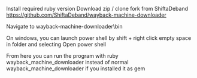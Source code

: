 Install required ruby version
Download zip / clone fork from ShiftaDeband https://github.com/ShiftaDeband/wayback-machine-downloader

Navigate to wayback-machine-downloader\bin

On windows, you can launch power shell by shift + right click empty space in folder and selecting Open power shell

From here you can run the program with ruby wayback_machine_downloader instead of normal wayback_machine_downloader if you installed it as gem
